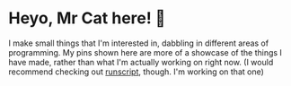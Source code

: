 # Heyo, Mr Cat here! 👋
I make small things that I'm interested in, dabbling in different areas of programming.
My pins shown here are more of a showcase of the things I have made, rather than what I'm actually working on right now. (I would recommend checking out [runscript](https://github.com/TheOnlyMrCat/runscript), though. I'm working on that one)

